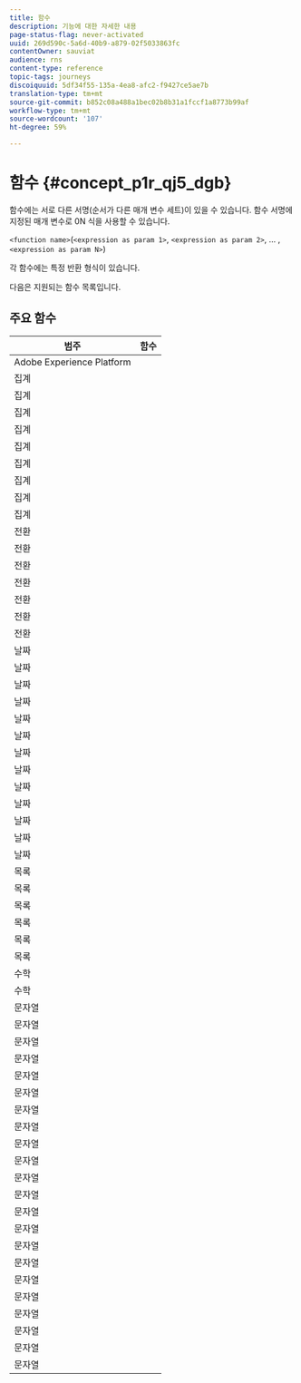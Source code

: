 ```yaml
---
title: 함수
description: 기능에 대한 자세한 내용
page-status-flag: never-activated
uuid: 269d590c-5a6d-40b9-a879-02f5033863fc
contentOwner: sauviat
audience: rns
content-type: reference
topic-tags: journeys
discoiquuid: 5df34f55-135a-4ea8-afc2-f9427ce5ae7b
translation-type: tm+mt
source-git-commit: b852c08a488a1bec02b8b31a1fccf1a8773b99af
workflow-type: tm+mt
source-wordcount: '107'
ht-degree: 59%

---
```



# 함수 {#concept_p1r_qj5_dgb}

함수에는 서로 다른 서명(순서가 다른 매개 변수 세트)이 있을 수 있습니다. 함수 서명에 지정된 매개 변수로 0N 식을 사용할 수 있습니다.

`<function name>`(`<expression as param 1>`, `<expression as param 2>`, ... ,`<expression as param N>`)

각 함수에는 특정 반환 형식이 있습니다.

다음은 지원되는 함수 목록입니다.

## 주요 함수

| 범주 | 함수 |
|-------------|-----------------------|
| Adobe Experience Platform | [](../functions/functioninsegment.md) |
| 집계 | [](../functions/functionavg.md) |
| 집계 | [](../functions/functioncount.md) |
| 집계 | [](../functions/functioncountonlynull.md) |
| 집계 | [](../functions/functioncountwithnull.md) |
| 집계 | [](../functions/functiondistinctcount.md) |
| 집계 | [](../functions/functiondistinctcountwithnull.md) |
| 집계 | [](../functions/functionmax.md) |
| 집계 | [](../functions/functionmin.md) |
| 집계 | [](../functions/functionsum.md) |
| 전환 | [](../functions/functiontobool.md) |
| 전환 | [](../functions/functiontodatetime.md) |
| 전환 | [](../functions/functiontodatetimeonly.md) |
| 전환 | [](../functions/functiontodecimal.md) |
| 전환 | [](../functions/functiontoduration.md) |
| 전환 | [](../functions/functiontointeger.md) |
| 전환 | [](../functions/functiontostring.md) |
| 날짜 | [](../functions/functioncurrenttimeinmillis.md) |
| 날짜 | [](../functions/functioninlastdays.md) |
| 날짜 | [](../functions/functioninlasthours.md) |
| 날짜 | [](../functions/functioninlastmonths.md) |
| 날짜 | [](../functions/functioninlastyears.md) |
| 날짜 | [](../functions/functioninnextdays.md) |
| 날짜 | [](../functions/functioninnexthours.md) |
| 날짜 | [](../functions/functioninnextmonths.md) |
| 날짜 | [](../functions/functioninnextyears.md) |
| 날짜 | [](../functions/functionnow.md) |
| 날짜 | [](../functions/functionnowwithdelta.md) |
| 날짜 | [](../functions/functionsethours.md) |
| 날짜 | [](../functions/functionsetdays.md) |
| 목록 | [](../functions/functiondistinct.md) |
| 목록 | [](../functions/functiondistinctcount.md) |
| 목록 | [](../functions/functionin.md) |
| 목록 | [](../functions/functionlistsize.md) |
| 목록 | [](../functions/functionserializelist.md) |
| 목록 | [](../functions/functionsort.md) |
| 수학 | [](../functions/functionrandom.md) |
| 수학 | [](../functions/functionround.md) |
| 문자열 | [](../functions/functionconcat.md) |
| 문자열 | [](../functions/functioncontain.md) |
| 문자열 | [](../functions/functioncontainwithignorecase.md) |
| 문자열 | [](../functions/functionendwith.md) |
| 문자열 | [](../functions/functionendwithignorecase.md) |
| 문자열 | [](../functions/functionequalignorecase.md) |
| 문자열 | [](../functions/functionindexof.md) |
| 문자열 | [](../functions/functionisempty.md) |
| 문자열 | [](../functions/functionisnotempty.md) |
| 문자열 | [](../functions/functionlastindexof.md) |
| 문자열 | [](../functions/functionlength.md) |
| 문자열 | [](../functions/functionlower.md) |
| 문자열 | [](../functions/functionmatchregexp.md) |
| 문자열 | [](../functions/functionnotequalignorecase.md) |
| 문자열 | [](../functions/functionreplace.md) |
| 문자열 | [](../functions/functionreplaceall.md) |
| 문자열 | [](../functions/functionstartwith.md) |
| 문자열 | [](../functions/functionstartwithignorecase.md) |
| 문자열 | [](../functions/functionsubstr.md) |
| 문자열 | [](../functions/functiontrim.md) |
| 문자열 | [](../functions/functionupper.md) |
| 문자열 | [](../functions/functionuuid.md) |